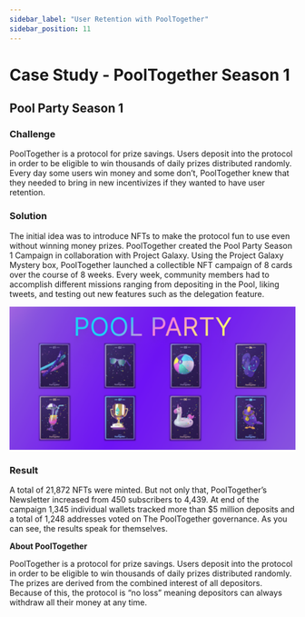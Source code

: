 ```yaml
---
sidebar_label: "User Retention with PoolTogether"
sidebar_position: 11
---
```


# Case Study - PoolTogether Season 1

## Pool Party Season 1

### Challenge

PoolTogether is a protocol for prize savings. Users deposit into the protocol in order to be eligible to win thousands of daily prizes distributed randomly. Every day some users win money and some don’t, PoolTogether knew that they needed to bring in new incentivizes if they wanted to have user retention. 

### Solution

The initial idea was to introduce NFTs to make the protocol fun to use even without winning money prizes. PoolTogether created the Pool Party Season 1 Campaign in collaboration with Project Galaxy. Using the Project Galaxy Mystery box, PoolTogether launched a collectible NFT campaign of 8 cards over the course of 8 weeks. Every week, community members had to accomplish different missions ranging from depositing in the Pool, liking tweets, and testing out new features such as the delegation feature.  

![poolpartyyy1.png](assets/poolpartyyy1.png)

### Result

A total of 21,872 NFTs were minted. But not only that, PoolTogether’s Newsletter increased from 450 subscribers to 4,439. At end of the campaign 1,345 individual wallets tracked more than $5 million deposits and a total of 1,248 addresses voted on The PoolTogether governance. As you can see, the results speak for themselves.

**About PoolTogether**

PoolTogether is a protocol for prize savings. Users deposit into the protocol in order to be eligible to win thousands of daily prizes distributed randomly. The prizes are derived from the combined interest of all depositors. Because of this, the protocol is “no loss” meaning depositors can always withdraw all their money at any time.
